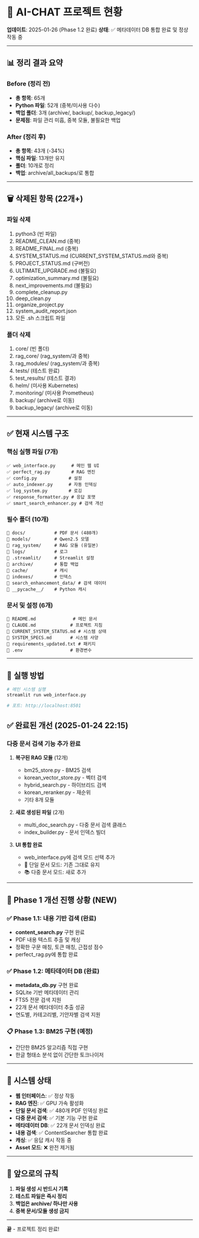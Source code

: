 # 🎯 AI-CHAT 프로젝트 현황
**업데이트**: 2025-01-26 (Phase 1.2 완료)
**상태**: ✅ 메타데이터 DB 통합 완료 및 정상 작동 중

---

## 📊 정리 결과 요약

### Before (정리 전)
- **총 항목**: 65개
- **Python 파일**: 52개 (중복/미사용 다수)
- **백업 폴더**: 3개 (archive/, backup/, backup_legacy/)
- **문제점**: 파일 관리 미흡, 중복 모듈, 불필요한 백업

### After (정리 후)
- **총 항목**: 43개 (-34%)
- **핵심 파일**: 13개만 유지
- **폴더**: 10개로 정리
- **백업**: archive/all_backups/로 통합

---

## 🗑️ 삭제된 항목 (22개+)

### 파일 삭제
1. python3 (빈 파일)
2. README_CLEAN.md (중복)
3. README_FINAL.md (중복)
4. SYSTEM_STATUS.md (CURRENT_SYSTEM_STATUS.md와 중복)
5. PROJECT_STATUS.md (구버전)
6. ULTIMATE_UPGRADE.md (불필요)
7. optimization_summary.md (불필요)
8. next_improvements.md (불필요)
9. complete_cleanup.py
10. deep_clean.py
11. organize_project.py
12. system_audit_report.json
13. 모든 .sh 스크립트 파일

### 폴더 삭제
1. core/ (빈 폴더)
2. rag_core/ (rag_system/과 중복)
3. rag_modules/ (rag_system/과 중복)
4. tests/ (테스트 완료)
5. test_results/ (테스트 결과)
6. helm/ (미사용 Kubernetes)
7. monitoring/ (미사용 Prometheus)
8. backup/ (archive로 이동)
9. backup_legacy/ (archive로 이동)

---

## ✅ 현재 시스템 구조

### 핵심 실행 파일 (7개)
```
✅ web_interface.py      # 메인 웹 UI
✅ perfect_rag.py        # RAG 엔진
✅ config.py            # 설정
✅ auto_indexer.py      # 자동 인덱싱
✅ log_system.py        # 로깅
✅ response_formatter.py # 응답 포맷
✅ smart_search_enhancer.py # 검색 개선
```

### 필수 폴더 (10개)
```
📁 docs/           # PDF 문서 (480개)
📁 models/         # Qwen2.5 모델
📁 rag_system/     # RAG 모듈 (유일본)
📁 logs/           # 로그
📁 .streamlit/     # Streamlit 설정
📁 archive/        # 통합 백업
📁 cache/          # 캐시
📁 indexes/        # 인덱스
📁 search_enhancement_data/ # 검색 데이터
📁 __pycache__/    # Python 캐시
```

### 문서 및 설정 (6개)
```
📄 README.md              # 메인 문서
📄 CLAUDE.md             # 프로젝트 지침
📄 CURRENT_SYSTEM_STATUS.md # 시스템 상태
📄 SYSTEM_SPECS.md       # 시스템 사양
📄 requirements_updated.txt # 패키지
📄 .env                  # 환경변수
```

---

## 🚀 실행 방법

```bash
# 메인 시스템 실행
streamlit run web_interface.py

# 포트: http://localhost:8501
```

## ✅ 완료된 개선 (2025-01-24 22:15)

### 다중 문서 검색 기능 추가 완료
1. **복구된 RAG 모듈** (12개)
   - bm25_store.py - BM25 검색
   - korean_vector_store.py - 벡터 검색
   - hybrid_search.py - 하이브리드 검색
   - korean_reranker.py - 재순위
   - 기타 8개 모듈

2. **새로 생성된 파일** (2개)
   - multi_doc_search.py - 다중 문서 검색 클래스
   - index_builder.py - 문서 인덱스 빌더

3. **UI 통합 완료**
   - web_interface.py에 검색 모드 선택 추가
   - 📄 단일 문서 모드: 기존 그대로 유지
   - 📚 다중 문서 모드: 새로 추가

---

## 🚀 Phase 1 개선 진행 상황 (NEW)

### ✅ Phase 1.1: 내용 기반 검색 (완료)
- **content_search.py** 구현 완료
- PDF 내용 텍스트 추출 및 캐싱
- 정확한 구문 매칭, 토큰 매칭, 근접성 점수
- perfect_rag.py에 통합 완료

### ✅ Phase 1.2: 메타데이터 DB (완료)
- **metadata_db.py** 구현 완료
- SQLite 기반 메타데이터 관리
- FTS5 전문 검색 지원
- 22개 문서 메타데이터 추출 성공
- 연도별, 카테고리별, 기안자별 검색 지원

### 📋 Phase 1.3: BM25 구현 (예정)
- 간단한 BM25 알고리즘 직접 구현
- 한글 형태소 분석 없이 간단한 토크나이저

---

## 🔄 시스템 상태

- **웹 인터페이스**: ✅ 정상 작동
- **RAG 엔진**: ✅ GPU 가속 활성화
- **단일 문서 검색**: ✅ 480개 PDF 인덱싱 완료
- **다중 문서 검색**: ✅ 기본 기능 구현 완료
- **메타데이터 DB**: ✅ 22개 문서 인덱싱 완료
- **내용 검색**: ✅ ContentSearcher 통합 완료
- **캐싱**: ✅ 응답 캐시 작동 중
- **Asset 모드**: ❌ 완전 제거됨

---

## 📝 앞으로의 규칙

1. **파일 생성 시 반드시 기록**
2. **테스트 파일은 즉시 정리**
3. **백업은 archive/ 하나만 사용**
4. **중복 문서/모듈 생성 금지**

---

**끝** - 프로젝트 정리 완료!
